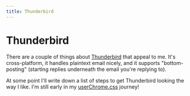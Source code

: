 ```yaml
---
title: Thunderbird
---
```


# Thunderbird

There are a couple of things about
[Thunderbird](https://www.thunderbird.net/en-GB/) that appeal to me. It's
cross-platform, it handles plaintext email nicely, and it supports
"bottom-posting" (starting replies underneath the email you're replying to). 

At some point I'll write down a list of steps to get Thunderbird looking the way
I like. I'm still early in my
[userChrome.css](https://www.userchrome.org/how-create-userchrome-css.html)
journey!
